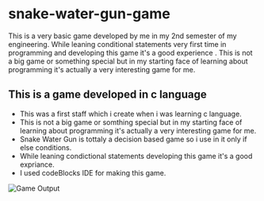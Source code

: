 # snake-water-gun-game
This is a very basic game developed by me in my 2nd semester of my engineering. While leaning conditional statements very first time in programming and developing this game it's a good  experience . This is not a big game or something special but in my starting face of learning about programming it's actually a very interesting game for me.

## This is a game developed in c language

* This was a first staff which i create when i was learning c language.
* This is not a big game or somthing special but in my starting face of learning about programming it's actually a very interesting game for me.
* Snake Water Gun is tottaly a decision based game so i use in it only if else conditions.
* While leaning condictional statements developing this game it's a good expriance.
* I used codeBlocks IDE for making this game.

![Game Output](https://github.com/ay36808/snake-water-gun-game/blob/main/snake-water-gun-1.jpg)
